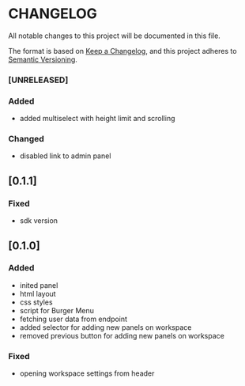 # CHANGELOG

All notable changes to this project will be documented in this file.

The format is based on [Keep a Changelog](https://keepachangelog.com/en/1.0.0/),
and this project adheres to [Semantic Versioning](https://semver.org/spec/v2.0.0.html).

### [UNRELEASED]

### Added

- added multiselect with height limit and scrolling

### Changed

- disabled link to admin panel

## [0.1.1]

### Fixed

- sdk version

## [0.1.0]

### Added

- inited panel
- html layout
- css styles
- script for Burger Menu
- fetching user data from endpoint
- added selector for adding new panels on workspace
- removed previous button for adding new panels on workspace

### Fixed

- opening workspace settings from header

